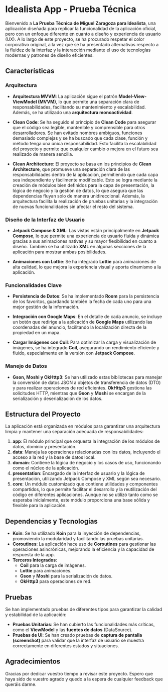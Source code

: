 # Idealista App - Prueba Técnica

Bienvenido a **La Prueba Técnica de Miguel Zaragoza para Idealista**, una aplicación diseñada para replicar la funcionalidad de la aplicación oficial, pero con un enfoque diferente en cuanto a diseño y experiencia de usuario (UX). A lo largo de este proyecto, se ha procurado respetar el color corporativo original, a la vez que se ha presentado alternativas respecto a la fluidez de la interfaz y la interacción mediante el uso de tecnologías modernas y patrones de diseño eficientes.

## Características

### Arquitectura
- **Arquitectura MVVM**: La aplicación sigue el patrón **Model-View-ViewModel (MVVM)**, lo que permite una separación clara de responsabilidades, facilitando su mantenimiento y escalabilidad. Además, se ha utilizado una **arquitectura monoactividad**.

- **Clean Code**: Se ha seguido el principio de **Clean Code** para asegurar que el código sea legible, mantenible y comprensible para otros desarrolladores. Se han evitado nombres ambiguos, funciones demasiado complejas y se ha buscado que cada clase, función y método tenga una única responsabilidad. Esto facilita la escalabilidad del proyecto y permite que cualquier cambio o mejora en el futuro sea realizado de manera sencilla.

- **Clean Architecture**: El proyecto se basa en los principios de **Clean Architecture**, que promueve una separación clara de las responsabilidades dentro de la aplicación, permitiendo que cada capa sea independiente y fácilmente modificable. Esto se logra mediante la creación de módulos bien definidos para la capa de presentación, la lógica de negocio y la gestión de datos, lo que asegura que las dependencias fluyan solo de manera unidireccional. Además, la arquitectura facilita la realización de pruebas unitarias y la integración de nuevas funcionalidades sin afectar el resto del sistema.

### Diseño de la Interfaz de Usuario
- **Jetpack Compose & XML**: Las vistas están principalmente en **Jetpack Compose**, lo que permite una experiencia de usuario fluida y dinámica gracias a sus animaciones nativas y su mayor flexibilidad en cuanto a diseño. También se ha utilizado **XML** en algunas secciones de la aplicación para mostrar ambas posibilidades.

- **Animaciones con Lottie**: Se ha integrado **Lottie** para animaciones de alta calidad, lo que mejora la experiencia visual y aporta dinamismo a la aplicación.

### Funcionalidades Clave
- **Persistencia de Datos**: Se ha implementado **Room** para la persistencia de los favoritos, guardando también la fecha de cada uno para una mejor gestión de la información.
  
- **Integración con Google Maps**: En el detalle de cada anuncio, se incluye un botón que redirige a la aplicación de **Google Maps** utilizando las coordenadas del anuncio, facilitando la localización directa de la propiedad en un mapa.

- **Cargar Imágenes con Coil**: Para optimizar la carga y visualización de imágenes, se ha integrado **Coil**, asegurando un rendimiento eficiente y fluido, especialmente en la versión con **Jetpack Compose**.

### Manejo de Datos
- **Gson, Moshi y OkHttp3**: Se han utilizado estas bibliotecas para manejar la conversión de datos JSON a objetos de transferencia de datos (DTO) y para realizar operaciones de red eficientes. **OkHttp3** gestiona las solicitudes HTTP, mientras que **Gson** y **Moshi** se encargan de la serialización y deserialización de los datos.

## Estructura del Proyecto

La aplicación está organizada en módulos para garantizar una arquitectura limpia y mantener una separación adecuada de responsabilidades:

1. **app**: El módulo principal que orquesta la integración de los módulos de datos, dominio y presentación.
2. **data**: Maneja las operaciones relacionadas con los datos, incluyendo el acceso a la red y la base de datos local.
3. **domain**: Contiene la lógica de negocio y los casos de uso, funcionando como el núcleo de la aplicación.
4. **presentation**: Encargado de la interfaz de usuario y la lógica de presentación, utilizando Jetpack Compose y XML según sea necesario.
5. **core**: Un módulo customizado que contiene utilidades y componentes compartidos, lo que permite facilitar el desarrollo y la reutilización del código en diferentes aplicaciones. Aunque no se utilizó tanto como se esperaba inicialmente, este módulo proporciona una base sólida y flexible para la aplicación.

## Dependencias y Tecnologías

- **Koin**: Se ha utilizado **Koin** para la inyección de dependencias, promoviendo la modularidad y facilitando las pruebas unitarias.
- **Coroutines**: La aplicación hace uso de **Coroutines** para gestionar las operaciones asincrónicas, mejorando la eficiencia y la capacidad de respuesta de la app.
- **Terceros Integrados**:
  - **Coil** para la carga de imágenes.
  - **Lottie** para animaciones.
  - **Gson** y **Moshi** para la serialización de datos.
  - **OkHttp3** para operaciones de red.
  
## Pruebas

Se han implementado pruebas de diferentes tipos para garantizar la calidad y estabilidad de la aplicación:

- **Pruebas Unitarias**: Se han cubierto las funcionalidades más críticas, como el **ViewModel** y las **fuentes de datos** (DataSource).
- **Pruebas de UI**: Se han creado pruebas de **captura de pantalla (screenshot)** para validar que la interfaz de usuario se muestra correctamente en diferentes estados y situaciones.

## Agradecimientos

Gracias por dedicar vuestro tiempo a revisar este proyecto. Espero que haya sido de vuestro agrado y quedo a la espera de cualquier feedback que queráis darme.
